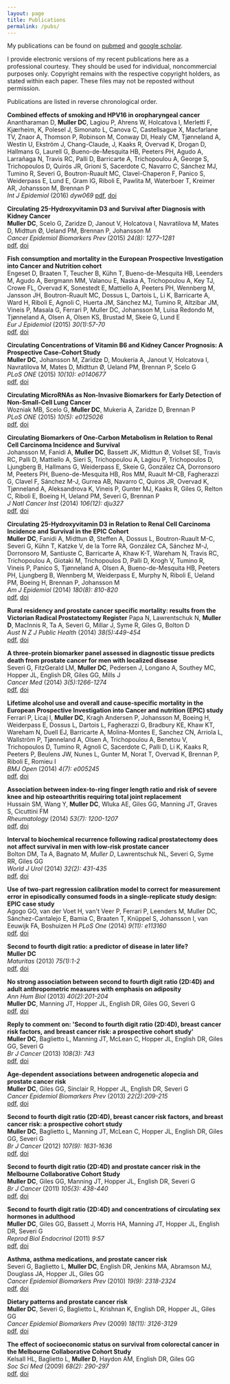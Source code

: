 ```yaml
---
layout: page
title: Publications
permalink: /pubs/
---
```



My publications can be found on <a href="http://www.ncbi.nlm.nih.gov/myncbi/browse/collection/41181986/?sort=date&direction=descending" target="_blank">pubmed</a> and <a href="https://scholar.google.co.uk/citations?user=vdNHuIsAAAAJ&hl=en" target="_blank"> google scholar</a>.   


I provide electronic versions of my recent publications here as a professional courtesy. 
They should be used for individual, noncommercial purposes only. Copyright remains
with the respective copyright holders, as stated within each paper. These files may
not be reposted without permission.

Publications are listed in reverse chronological order.

**Combined effects of smoking and HPV16 in oropharyngeal cancer**  
Anantharaman D, **Muller DC**, Lagiou P, Ahrens W, Holcatova I, Merletti F, Kjærheim, K, Polesel J, Simonato L, Canova C, Castellsague X, Macfarlane TV, Znaor A, Thomson P, Robinson M, Conway DI, Healy CM, Tjønneland A, Westin U, Ekström J, Chang-Claude, J, Kaaks R, Overvad K, Drogan D, Hallmans G, Laurell G, Bueno-de-Mesquita HB, Peeters PH, Agudo A, Larrañaga N, Travis RC, Palli D, Barricarte A, Trichopoulou A, George S, Trichopoulos D, Quirós JR, Grioni S, Sacerdote C, Navarro C, Sánchez MJ, Tumino R, Severi G, Boutron-Ruault MC, Clavel-Chaperon F, Panico S, Weiderpass E, Lund E, Gram IG, Riboli E, Pawlita M, Waterboer T, Kreimer AR, Johansson M, Brennan P  
*Int J Epidemiol* (2016) *dyw069* 
<a href="/pubs/pdf/anantharaman_2016_ije_hpv_smoking_oroph.pdf" target="_blank">pdf</a>,
<a href="http://dx.doi.org/doi:10.1093/ije/dyw069" target="_blank">doi</a>


**Circulating 25-Hydroxyvitamin D3 and Survival after Diagnosis with Kidney Cancer**  
**Muller DC**, Scelo G, Zaridze D, Janout V, Holcatova I, Navratilova M, Mates D, Midttun Ø, Ueland PM, Brennan P, Johansson M  
*Cancer Epidemiol Biomarkers Prev* (2015) *24(8): 1277–1281*  
<a href="/pubs/pdf/muller_2015_cebp_d_kidney_survival.pdf" target="_blank">pdf</a>,
<a href="http://dx.doi.org/10.1158/1055-9965.EPI-14-1351" target="_blank">doi</a>

**Fish consumption and mortality in the European Prospective Investigation into Cancer and Nutrition cohort**  
Engeset D, Braaten T, Teucher B, Kühn T, Bueno-de-Mesquita HB, Leenders M, Agudo A, Bergmann MM, Valanou E, Naska A, Trichopoulou A, Key TJ, Crowe FL, Overvad K, Sonestedt E, Mattiello A, Peeters PH, Wennberg M, Jansson JH, Boutron-Ruault MC, Dossus L, Dartois L, Li K, Barricarte A, Ward H, Riboli E, Agnoli C, Huerta JM, Sánchez MJ, Tumino R, Altzibar JM, Vineis P, Masala G, Ferrari P, Muller DC, Johansson M, Luisa Redondo M, Tjønneland A, Olsen A, Olsen KS, Brustad M, Skeie G, Lund E  
*Eur J Epidemiol* (2015) *30(1):57-70*   
<a href="/pubs/pdf/engest_2015_eje_fish_consumption_mortality.pdf" target="_blank">pdf</a>,
<a href="http://dx.doi.org/10.1007/s10654-014-9966-4" target="_blank">doi</a>

**Circulating Concentrations of Vitamin B6 and Kidney Cancer Prognosis: A Prospective Case-Cohort Study**  
**Muller DC**, Johansson M, Zaridze D, Moukeria A, Janout V, Holcatova I, Navratilova M, Mates D, Midttun Ø, Ueland PM, Brennan P, Scelo G  
*PLoS ONE* (2015) *10(10): e0140677*  
<a href="/pubs/pdf/muller_2015_plosone_b6_kidney_survival.pdf" target="_blank">pdf</a>,
<a href="http://dx.doi.org/10.1371/journal.pone.0140677" target="_blank">doi</a>

**Circulating MicroRNAs as Non-Invasive Biomarkers for Early Detection of Non-Small-Cell Lung Cancer**  
Wozniak MB, Scelo G, **Muller DC**, Mukeria A, Zaridze D, Brennan P  
*PLoS ONE* (2015) *10(5): e0125026*   
<a href="/pubs/pdf/wozniak_2015_plosone_mirna_lung.pdf" target="_blank">pdf</a>,
<a href="http://dx.doi.org/10.1371/journal.pone.0125026" target="_blank">doi</a>

**Circulating Biomarkers of One-Carbon Metabolism in Relation to Renal Cell Carcinoma Incidence and Survival**  
Johansson M, Fanidi A, **Muller DC**, Bassett JK, Midttun Ø, Vollset SE, Travis RC, Palli D, Mattiello A, Sieri S, Trichopoulou A, Lagiou P, Trichopoulos D, Ljungberg B, Hallmans G, Weiderpass E, Skeie G, González CA, Dorronsoro M, Peeters PH, Bueno-de-Mesquita HB, Ros MM, Ruault M-CB, Fagherazzi G, Clavel F, Sánchez M-J, Gurrea AB, Navarro C, Quiros JR, Overvad K, Tjønneland A, Aleksandrova K, Vineis P, Gunter MJ, Kaaks R, Giles G, Relton C, Riboli E, Boeing H, Ueland PM, Severi G, Brennan P  
*J Natl Cancer Inst* (2014) *106(12): dju327*  
<a href="/pubs/pdf/johansson_2014_jnci_b_kidney.pdf" target="_blank">pdf</a>,
<a href="http://dx.doi.org/10.1093/jnci/dju327" target="_blank">doi</a>

**Circulating 25-Hydroxyvitamin D3 in Relation to Renal Cell Carcinoma Incidence and Survival in the EPIC Cohort**  
**Muller DC**, Fanidi A, Midttun Ø, Steffen A, Dossus L, Boutron-Ruault M-C, Severi G, Kühn T, Katzke V, de la Torre RA, González CA, Sánchez M-J, Dorronsoro M, Santiuste C, Barricarte A, Khaw K-T, Wareham N, Travis RC, Trichopoulou A, Giotaki M, Trichopoulos D, Palli D, Krogh V, Tumino R, Vineis P, Panico S, Tjønneland A, Olsen A, Bueno-de-Mesquita HB, Peeters PH, Ljungberg B, Wennberg M, Weiderpass E, Murphy N, Riboli E, Ueland PM, Boeing H, Brennan P, Johansson M  
*Am J Epidemiol* (2014) *180(8): 810-820*  
<a href="/pubs/pdf/muller_2014_aje_d_kidney.pdf" target="_blank">pdf</a>,
<a href="http://dx.doi.org/10.1093/aje/kwu204" target="_blank">doi</a>

**Rural residency and prostate cancer specific mortality: results from the Victorian Radical Prostatectomy Register**
Papa N, Lawrentschuk N, **Muller D**, MacInnis R, Ta A, Severi G, Millar J, Syme R, Giles G, Bolton D     
*Aust N Z J Public Health* (2014) *38(5):449-454*   
<a href="/pubs/pdf/papa_2014_anzjph_rural_prostate_mortality.pdf" target="_blank">pdf</a>,
<a href="http://dx.doi.org/10.1111/1753-6405.12210" target="_blank">doi</a>

**A three-protein biomarker panel assessed in diagnostic tissue predicts death from prostate cancer for men with localized disease**  
Severi G, FitzGerald LM, **Muller DC**, Pedersen J, Longano A, Southey MC, Hopper JL, English DR, Giles GG, Mills J   
*Cancer Med* (2014) *3(5):1266-1274*   
<a href="/pubs/pdf/severi_2014_canmed_prostate_ihc_mortality.pdf" target="_blank">pdf</a>,
<a href="http://dx.doi.org/10.1002/cam4.281" target="_blank">doi</a>

**Lifetime alcohol use and overall and cause-specific mortality in the European Prospective Investigation into Cancer and nutrition (EPIC) study**  
Ferrari P, Licaj I, **Muller DC**, Kragh Andersen P, Johansson M, Boeing H, Weiderpass E, Dossus L, Dartois L, Fagherazzi G, Bradbury KE, Khaw KT, Wareham N, Duell EJ, Barricarte A, Molina-Montes E, Sanchez CN, Arriola L, Wallström P, Tjønneland A, Olsen A, Trichopoulou A, Benetou V, Trichopoulos D, Tumino R, Agnoli C, Sacerdote C, Palli D, Li K, Kaaks R, Peeters P, Beulens JW, Nunes L, Gunter M, Norat T, Overvad K, Brennan P, Riboli E, Romieu I  
*BMJ Open* (2014) *4(7): e005245*  
<a href="/pubs/pdf/ferrari_2014_alcohol_mortality.pdf" target="_blank">pdf</a>,
<a href="http://dx.doi.org/10.1136/bmjopen-2014-005245" target="_blank">doi</a>

**Association between index-to-ring finger length ratio and risk of severe knee and hip osteoarthritis requiring total joint replacement**  
Hussain SM, Wang Y, **Muller DC**, Wluka AE, Giles GG, Manning JT, Graves S, Cicuttini FM  
*Rheumatology* (2014) *53(7): 1200-1207*  
<a href="/pubs/pdf/hussain_2014_rheumatology_2D4D_oa.pdf" target="_blank">pdf</a>,
<a href="http://dx.doi.org/10.1093/rheumatology/keu021" target="_blank">doi</a>
 
**Interval to biochemical recurrence following radical prostatectomy does not affect survival in men with low-risk prostate cancer**  
Bolton DM, Ta A, Bagnato M, *Muller D*, Lawrentschuk NL, Severi G, Syme RR, Giles GG  
*World J Urol* (2014) *32(2): 431-435*    
<a href="/pubs/pdf/bolton_2014_worldjurol_pca_biochem_recurrence_survival.pdf" target="_blank">pdf</a>,
<a href="http://dx.doi.org/10.1007/s00345-013-1125-0" target="_blank">doi</a>
 
**Use of two-part regression calibration model to correct for measurement error in episodically consumed foods in a single-replicate study design: EPIC case study**  
Agogo GO, van der Voet H, van't Veer P, Ferrari P, Leenders M, Muller DC, Sánchez-Cantalejo E, Bamia C, Braaten T, Knüppel S, Johansson I, van Eeuwijk FA, Boshuizen H
*PLoS One* (2014) *9(11): e113160*  
<a href="/pubs/pdf/agogo_2014_plonsone_regression_calibration.pdf" target="_blank">pdf</a>,
<a href="http://dx.doi.org/10.1371/journal.pone.0113160" target="_blank">doi</a>

**Second to fourth digit ratio: a predictor of disease in later life?**  
**Muller DC**  
*Maturitas* (2013) *75(1):1-2*  
<a href="/pubs/pdf/muller_2013_maturitas_2D4D_commentary.pdf" target="_blank">pdf</a>,
<a href="http://dx.doi.org/10.1016/j.maturitas.2013.01.017" target="_blank">doi</a>

**No strong association between second to fourth digit ratio (2D:4D) and adult anthropometric measures with emphasis on adiposity**  
*Ann Hum Biol* (2013) *40(2):201-204*  
**Muller DC**, Manning JT, Hopper JL, English DR, Giles GG, Severi G   
<a href="/pubs/pdf/muller_2013_2D4D_anthropometric.pdf" target="_blank">pdf</a>,
<a href="http://dx.doi.org/10.3109/03014460.2012.751127" target="_blank">doi</a>

**Reply to comment on: 'Second to fourth digit ratio (2D:4D), breast cancer risk factors, and breast cancer risk: a prospective cohort study'**   
**Muller DC**, Baglietto L, Manning JT, McLean C, Hopper JL, English DR, Giles GG, Severi G   
*Br J Cancer* (2013) *108(3): 743*   
<a href="/pubs/pdf/muller_2013_bjc_2D4D_breast_comment.pdf" target="_blank">pdf</a>,
<a href="http://dx.doi.org/10.1038/bjc.2012.531" target="_blank">doi</a>

**Age-dependent associations between androgenetic alopecia and prostate cancer risk**   
**Muller DC**, Giles GG, Sinclair R, Hopper JL, English DR, Severi G   
*Cancer Epidemiol Biomarkers Prev* (2013) *22(2):209-215*  
<a href="/pubs/pdf/muller_2013_cebp_AA_prostate.pdf" target="_blank">pdf</a>,
<a href="http://dx.doi.org/10.1158/1055-9965.EPI-12-0860" target="_blank">doi</a>

**Second to fourth digit ratio (2D:4D), breast cancer risk factors, and breast cancer risk: a prospective cohort study**     
**Muller DC**, Baglietto L, Manning JT, McLean C, Hopper JL, English DR, Giles GG, Severi G   
*Br J Cancer* (2012) *107(9): 1631-1636*   
<a href="/pubs/pdf/muller_2012_bjc_2D4D_breast.pdf" target="_blank">pdf</a>,
<a href="http://dx.doi.org/10.1038/bjc.2012.418" target="_blank">doi</a>


**Second to fourth digit ratio (2D:4D) and prostate cancer risk in the Melbourne Collaborative Cohort Study**     
**Muller DC**, Giles GG, Manning JT, Hopper JL, English DR, Severi G   
*Br J Cancer* (2011) *105(3): 438-440*  
<a href="/pubs/pdf/muller_2011_bjc_2D4D_prostate.pdf" target="_blank">pdf</a>,
<a href="http://dx.doi.org/10.1038/bjc.2011.253" target="_blank">doi</a>

**Second to fourth digit ratio (2D:4D) and concentrations of circulating sex hormones in adulthood**  
**Muller DC**, Giles GG, Bassett J, Morris HA, Manning JT, Hopper JL, English DR, Severi G  
*Reprod Biol Endocrinol* (2011) *9:57*  
<a href="/pubs/pdf/muller_2011_rbe_2D4D_hormones.pdf" target="_blank">pdf</a>,
<a href="http://dx.doi.org/10.1186/1477-7827-9-57" target="_blank">doi</a>

**Asthma, asthma medications, and prostate cancer risk**  
Severi G, Baglietto L, **Muller DC**, English DR, Jenkins MA, Abramson MJ, Douglass JA, Hopper JL, Giles GG  
*Cancer Epidemiol Biomarkers Prev* (2010) *19(9): 2318-2324*   
<a href="/pubs/pdf/severi_2010_cebp_asthma_prostate.pdf" target="_blank">pdf</a>,
<a href="http://dx.doi.org/10.1158/1055-9965.EPI-10-0381" target="_blank">doi</a>

**Dietary patterns and prostate cancer risk**  
**Muller DC**, Severi G, Baglietto L, Krishnan K, English DR, Hopper JL, Giles GG   
*Cancer Epidemiol Biomarkers Prev* (2009) *18(11): 3126-3129*   
<a href="/pubs/pdf/muller_2009_cebp_dietpatterns_prostate.pdf" target="_blank">pdf</a>,
<a href="http://dx.doi.org/10.1158/1055-9965.EPI-09-0780" target="_blank">doi</a>
 
**The effect of socioeconomic status on survival from colorectal cancer in the Melbourne Collaborative Cohort Study**  
Kelsall HL, Baglietto L, **Muller D**, Haydon AM, English DR, Giles GG  
*Soc Sci Med* (2009) *68(2): 290-297*  
<a href="/pubs/pdf/kelsall_2009_socscimed_ses_colorectal.pdf" target="_blank">pdf</a>,
<a href="http://dx.doi.org/10.1016/j.socscimed.2008.09.070" target="_blank">doi</a>



